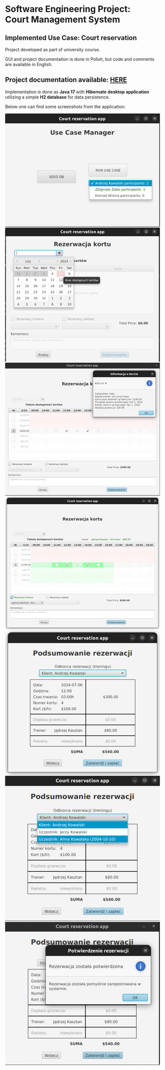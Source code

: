 # Software Engineering Project:<br>Court Management System
## Implemented Use Case: Court reservation

Project developed as part of university course. 

GUI and project documentation is done in Polish, but code and comments are available in English.

## Project documentation available: [HERE](https://html-preview.github.io/?url=https://github.com/magladko/Java-Hibernate-Court-Mgmt-System/blob/master/ProjectDocumentation.html)

Implementation is done as **Java 17** with **Hibernate** **desktop application** utilizing a simple **H2 database** for data persistence.

Below one can find some screenshots from the application:

<img alt="Use Case Manager to boot up the UC flow" src="/screenshots/uc_manager.png">
<img alt="Date picking component" src="/screenshots/pick-date.png">
<img alt="Hour picking with additional court info shown" src="/screenshots/reservation-court-info.png">
<img alt="View for when the trainer is available to pick" src="/screenshots/reservation-with-trainer.png">
<img alt="Checkout view with all the products" src="/screenshots/checkout.png">
<img alt="Picking reservation recipient at the checkout" src="/screenshots/checkout-pick-recipient.png">
<img alt="Reservation confirmation popup" src="/screenshots/end.png">
